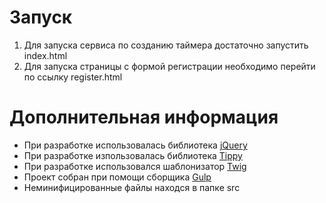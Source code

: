 # Запуск

 1. Для запуска сервиса по созданию таймера достаточно запустить index.html
 2. Для запуска страницы с формой регистрации необходимо перейти по ссылку register.html


# Дополнительная информация

  - При разработке использовалась библиотека [jQuery]
  - При разработке изпользовалась библиотека [Tippy](https://atomiks.github.io/tippyjs/getting-started/)
  - При разработке использовался шаблонизатор [Twig](https://twig.symfony.com/)
  - Проект собран при помощи сборщика [Gulp]
  - Неминифицированные файлы находся в папке src

   [jQuery]: <http://jquery.com>
   [Gulp]: <http://gulpjs.com>


